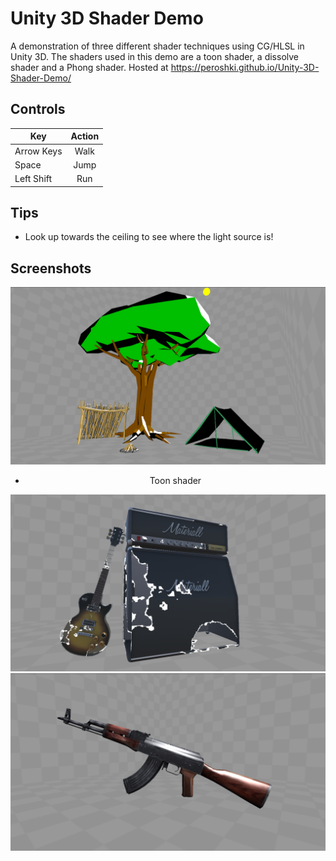 # Unity 3D Shader Demo

A demonstration of three different shader techniques using CG/HLSL in Unity 3D. The shaders used in this demo are a toon shader, a dissolve shader and a Phong shader. Hosted at https://peroshki.github.io/Unity-3D-Shader-Demo/

## Controls
| Key        | Action           |
| ------------- |:-------------:|
| Arrow Keys      | Walk |
| Space      | Jump      |
| Left Shift | Run      |

## Tips
* Look up towards the ceiling to see where the light source is!

## Screenshots
![Toon](Screenshots/Toon.png)
* <center>Toon shader</center>
![Dissolve](Screenshots/Dissolve.png)
![Phong](Screenshots/Phong.png)
